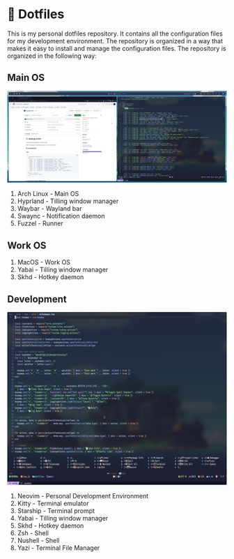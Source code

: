 # 📁 Dotfiles
This is my personal dotfiles repository. 
It contains all the configuration files for my development environment. 
The repository is organized in a way that makes it easy to install and manage the configuration files. 
The repository is organized in the following way:

## Main OS
![alt text](./etc/assets/readme_main_image.png)
1. Arch Linux - Main OS
1. Hyprland - Tilling window manager
1. Waybar - Wayland bar
1. Swaync - Notification daemon
1. Fuzzel - Runner

## Work OS
1. MacOS - Work OS
1. Yabai - Tilling window manager
1. Skhd - Hotkey daemon

## Development
![Neovim Image](./etc/assets/readme_neovim_image.png)
1. Neovim - Personal Development Environment
1. Kitty - Terminal emulator
1. Starship - Terminal prompt
1. Yabai - Tilling window manager
1. Skhd - Hotkey daemon
1. Zsh - Shell
1. Nushell - Shell
1. Yazi - Terminal File Manager
